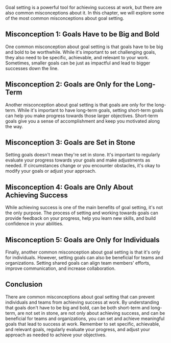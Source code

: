 
Goal setting is a powerful tool for achieving success at work, but there are also common misconceptions about it. In this chapter, we will explore some of the most common misconceptions about goal setting.

Misconception 1: Goals Have to be Big and Bold
----------------------------------------------

One common misconception about goal setting is that goals have to be big and bold to be worthwhile. While it's important to set challenging goals, they also need to be specific, achievable, and relevant to your work. Sometimes, smaller goals can be just as impactful and lead to bigger successes down the line.

Misconception 2: Goals are Only for the Long-Term
-------------------------------------------------

Another misconception about goal setting is that goals are only for the long-term. While it's important to have long-term goals, setting short-term goals can help you make progress towards those larger objectives. Short-term goals give you a sense of accomplishment and keep you motivated along the way.

Misconception 3: Goals are Set in Stone
---------------------------------------

Setting goals doesn't mean they're set in stone. It's important to regularly evaluate your progress towards your goals and make adjustments as needed. If circumstances change or you encounter obstacles, it's okay to modify your goals or adjust your approach.

Misconception 4: Goals are Only About Achieving Success
-------------------------------------------------------

While achieving success is one of the main benefits of goal setting, it's not the only purpose. The process of setting and working towards goals can provide feedback on your progress, help you learn new skills, and build confidence in your abilities.

Misconception 5: Goals are Only for Individuals
-----------------------------------------------

Finally, another common misconception about goal setting is that it's only for individuals. However, setting goals can also be beneficial for teams and organizations. Setting shared goals can align team members' efforts, improve communication, and increase collaboration.

Conclusion
----------

There are common misconceptions about goal setting that can prevent individuals and teams from achieving success at work. By understanding that goals don't have to be big and bold, can be both short-term and long-term, are not set in stone, are not only about achieving success, and can be beneficial for teams and organizations, you can set and achieve meaningful goals that lead to success at work. Remember to set specific, achievable, and relevant goals, regularly evaluate your progress, and adjust your approach as needed to achieve your objectives.
